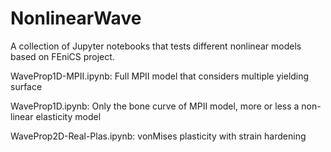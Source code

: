 # NonlinearWave
A collection of Jupyter notebooks that tests different nonlinear models based on FEniCS project.

WaveProp1D-MPII.ipynb: Full MPII model that considers multiple yielding surface

WaveProp1D.ipynb: Only the bone curve of MPII model, more or less a non-linear elasticity model

WaveProp2D-Real-Plas.ipynb: vonMises plasticity with strain hardening

